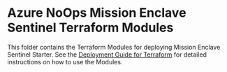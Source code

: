 # Azure NoOps Mission Enclave Sentinel Terraform Modules

This folder contains the Terraform Modules for deploying Mission Enclave Sentinel Starter. See the [Deployment Guide for Terraform](../../docs/10-manual-deployment-guide-terraform.md) for detailed instructions on how to use the Modules.
